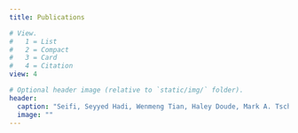 ```yaml
---
title: Publications

# View.
#   1 = List
#   2 = Compact
#   3 = Card
#   4 = Citation
view: 4

# Optional header image (relative to `static/img/` folder).
header:
  caption: "Seifi, Seyyed Hadi, Wenmeng Tian, Haley Doude, Mark A. Tschopp, and Linkan Bian. "Layer-wise modeling and anomaly detection for laser-based additive manufacturing." Journal of Manufacturing Science and Engineering (2019): 1-36."
  image: ""
---
```

